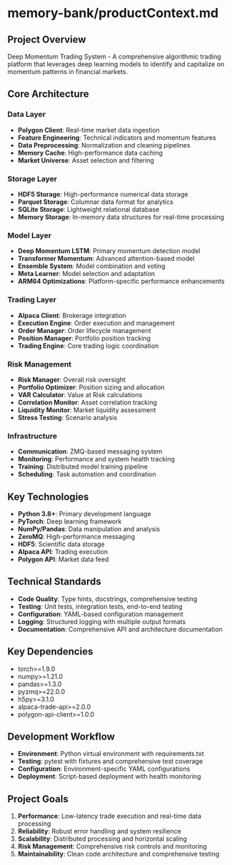 # memory-bank/productContext.md

## Project Overview
Deep Momentum Trading System - A comprehensive algorithmic trading platform that leverages deep learning models to identify and capitalize on momentum patterns in financial markets.

## Core Architecture

### Data Layer
- **Polygon Client**: Real-time market data ingestion
- **Feature Engineering**: Technical indicators and momentum features
- **Data Preprocessing**: Normalization and cleaning pipelines
- **Memory Cache**: High-performance data caching
- **Market Universe**: Asset selection and filtering

### Storage Layer
- **HDF5 Storage**: High-performance numerical data storage
- **Parquet Storage**: Columnar data format for analytics
- **SQLite Storage**: Lightweight relational database
- **Memory Storage**: In-memory data structures for real-time processing

### Model Layer
- **Deep Momentum LSTM**: Primary momentum detection model
- **Transformer Momentum**: Advanced attention-based model
- **Ensemble System**: Model combination and voting
- **Meta Learner**: Model selection and adaptation
- **ARM64 Optimizations**: Platform-specific performance enhancements

### Trading Layer
- **Alpaca Client**: Brokerage integration
- **Execution Engine**: Order execution and management
- **Order Manager**: Order lifecycle management
- **Position Manager**: Portfolio position tracking
- **Trading Engine**: Core trading logic coordination

### Risk Management
- **Risk Manager**: Overall risk oversight
- **Portfolio Optimizer**: Position sizing and allocation
- **VAR Calculator**: Value at Risk calculations
- **Correlation Monitor**: Asset correlation tracking
- **Liquidity Monitor**: Market liquidity assessment
- **Stress Testing**: Scenario analysis

### Infrastructure
- **Communication**: ZMQ-based messaging system
- **Monitoring**: Performance and system health tracking
- **Training**: Distributed model training pipeline
- **Scheduling**: Task automation and coordination

## Key Technologies
- **Python 3.8+**: Primary development language
- **PyTorch**: Deep learning framework
- **NumPy/Pandas**: Data manipulation and analysis
- **ZeroMQ**: High-performance messaging
- **HDF5**: Scientific data storage
- **Alpaca API**: Trading execution
- **Polygon API**: Market data feed

## Technical Standards
- **Code Quality**: Type hints, docstrings, comprehensive testing
- **Testing**: Unit tests, integration tests, end-to-end testing
- **Configuration**: YAML-based configuration management
- **Logging**: Structured logging with multiple output formats
- **Documentation**: Comprehensive API and architecture documentation

## Key Dependencies
- torch>=1.9.0
- numpy>=1.21.0
- pandas>=1.3.0
- pyzmq>=22.0.0
- h5py>=3.1.0
- alpaca-trade-api>=2.0.0
- polygon-api-client>=1.0.0

## Development Workflow
- **Environment**: Python virtual environment with requirements.txt
- **Testing**: pytest with fixtures and comprehensive test coverage
- **Configuration**: Environment-specific YAML configurations
- **Deployment**: Script-based deployment with health monitoring

## Project Goals
1. **Performance**: Low-latency trade execution and real-time data processing
2. **Reliability**: Robust error handling and system resilience
3. **Scalability**: Distributed processing and horizontal scaling
4. **Risk Management**: Comprehensive risk controls and monitoring
5. **Maintainability**: Clean code architecture and comprehensive testing